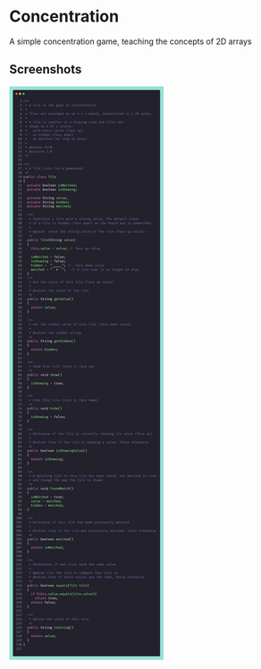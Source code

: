 # Concentration

A simple concentration game, teaching the concepts of 2D arrays

## Screenshots

![a screenshot of Tile.java](img/Tile.png)
